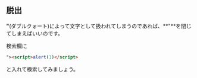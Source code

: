 ## 脱出

**"**(ダブルクォート)によって文字として扱われてしまうのであれば、**"**を閉じてしまえばいいのです。

検索欄に
```html
"><script>alert(1)</script>
```
と入れて検索してみましょう。